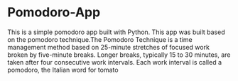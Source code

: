 # Pomodoro-App
This is a simple  pomodoro app built with Python. This app was built based on the pomodoro technique.The Pomodoro Technique is a time management method based on 25-minute stretches of focused work broken by five-minute breaks. Longer breaks, typically 15 to 30 minutes, are taken after four consecutive work intervals. Each work interval is called a pomodoro, the Italian word for tomato 
